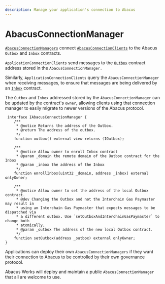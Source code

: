```yaml
---
description: Manage your application's connection to Abacus
---
```


# AbacusConnectionManager

[`AbacusConnectionManagers`](https://github.com/abacus-network/abacus-monorepo/blob/main/solidity/core/contracts/AbacusConnectionManager.sol) connect [`AbacusConnectionClients`](abacusconnectionclient.md) to the Abacus `Outbox` and `Inbox` contracts.

`ApplicationConnectionClients` send messages to the [`Outbox`](../../protocol/messaging/outbox.md) contract address stored in the `AbacusConnectionManager.`

Similarly, `ApplicationConnectionClients` query the `AbacusConnectionManager` when receiving messages, to ensure that messages are being delivered by an [`Inbox`](../../protocol/messaging/inbox.md) contract.

The `Outbox` and `Inbox` addressed stored by the `AbacusConnectionManager` can be updated by the contract's `owner`, allowing clients using that connection manager to easily migrate to newer versions of the Abacus protocol.

```solidity
 interface IAbacusConnectionManager {
    /**
     * @notice Returns the address of the Outbox.
     * @return The address of the outbox.
     */ 
    function outbox() external view returns (IOutbox);
    
    /**
     * @notice Allow owner to enroll Inbox contract
     * @param _domain the remote domain of the Outbox contract for the Inbox
     * @param _inbox the address of the Inbox
     */
    function enrollInbox(uint32 _domain, address _inbox) external onlyOwner;
    
    /**
     * @notice Allow owner to set the address of the local Outbox contract.
     * @dev Changing the Outbox and not the Interchain Gas Paymaster may result in
     * using an Interchain Gas Paymaster that expects messages to be dispatched via
     * a different outbox. Use `setOutboxAndInterchainGasPaymaster` to change both
     * atomically.
     * @param _outbox The address of the new local Outbox contract.
     */
    function setOutbox(address _outbox) external onlyOwner;
}
```

Applications can deploy their own `AbacusConnectionManagers` if they want their connection to Abacus to be controlled by their own governance protocol.

Abacus Works will deploy and maintain a public `AbacusConnectionManager` that all are welcome to use.
